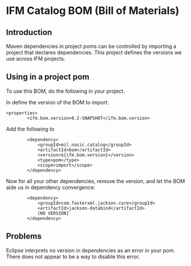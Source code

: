 # IFM Catalog BOM  (Bill of Materials)

## Introduction
Maven dependencies in project poms can be controlled by importing a project that declares dependencies.  This project defines the versions we use across IFM projects.

## Using in a project pom
To use this BOM, do the following in your project.

In <properties> define the version of the BOM to import.
```
<properties>
		<ifm.bom.version>0.2-SNAPSHOT</ifm.bom.version>
```

Add the following to <dependencies>
```
		<dependency>
			<groupId>mil.nasic.catalog</groupId>
			<artifactId>bom</artifactId>
			<version>${ifm.bom.version}</version>
			<type>pom</type>
			<scope>import</scope>
		</dependency>
```

Now for all your other dependencies, remove the version, and let the BOM aide us in dependency convergence:
```
		<dependency>
			<groupId>com.fasterxml.jackson.core</groupId>
			<artifactId>jackson-databind</artifactId>
			[NO VERSION]
		</dependency>
```


## Problems
Eclipse interprets no version in dependencies as an error in your pom.  There does not appear to be a way to disable this error.  